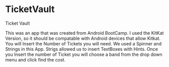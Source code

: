 # TicketVault

Ticket Vault 

This was an app that was created from Android BootCamp. 
I used the KitKat Version, so it should be compatable with Android devices that allow Kitkat.
You will Insert the Number of Tickets you will need.
We used a Spinner and Strings in this App.
Strigs allowed us to insert TextBoxes with Hints.
Once you Insert the number of Ticket you will choose a band from the drop down menu and click find the cost. 
